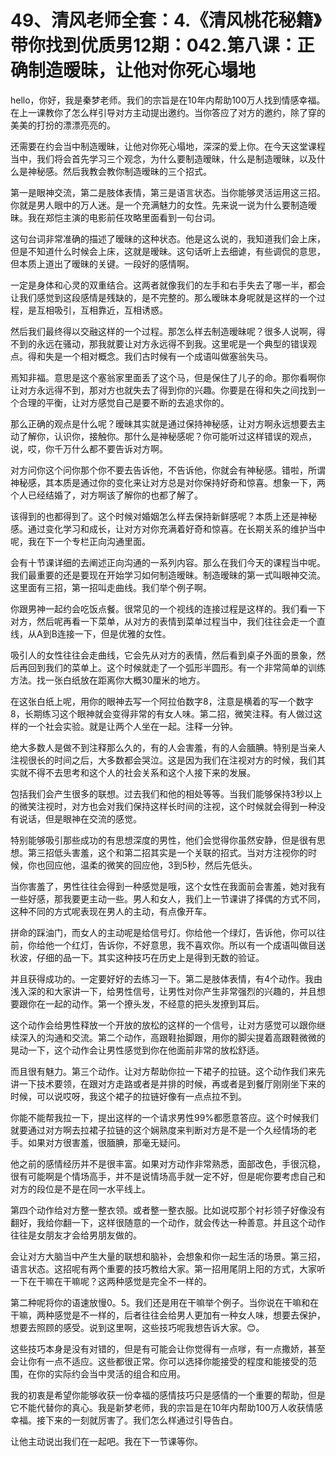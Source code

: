 # 49、清风老师全套：4.《清风桃花秘籍》带你找到优质男12期：042.第八课：正确制造暧昧，让他对你死心塌地

hello，你好，我是秦梦老师。我们的宗旨是在10年内帮助100万人找到情感幸福。在上一课教你了怎么样引导对方主动提出邀约。当你答应了对方的邀约，除了穿的美美的打扮的漂漂亮亮的。

还需要在约会当中制造暧昧，让他对你死心塌地，深深的爱上你。在今天这堂课程当中，我们将会首先学习三个观念，为什么要制造暧昧，什么是制造暧昧，以及什么是神秘感。然后我教会教你制造暧昧的三个招式。

第一是眼神交流，第二是肢体表情，第三是语言状态。当你能够灵活运用这三招。你就是男人眼中的万人迷。是一个充满魅力的女性。先来说一说为什么要制造暧昧。我在郑恺主演的电影前任攻略里面看到一句台词。

这句台词非常准确的描述了暧昧的这种状态。他是这么说的，我知道我们会上床，但是不知道什么时候会上床，这就是暧昧。这句话听上去细谑，有些调侃的意思，但本质上道出了暧昧的关键。一段好的感情啊。

一定是身体和心灵的双重结合。这两者就像我们的左手和右手失去了哪一半，都会让我们感觉到这段感情是残缺的，是不完整的。那么暧昧本身呢就是这样的一个过程，是互相吸引，互相靠近，互相诱惑。

然后我们最终得以交融这样的一个过程。那怎么样去制造暧昧呢？很多人说啊，得不到的永远在骚动，那我就要让对方永远得不到我。这里呢是一个典型的错误观点。得和失是一个相对概念。我们古时候有一个成语叫做塞翁失马。

焉知非福。意思是这个塞翁家里面丢了这个马，但是保住了儿子的命。那你看啊你让对方永远得不到，那对方也就失去了得到你的兴趣。你要是在得和失之间找到一个合理的平衡，让对方感觉自己是要不断的去追求你的。

那么正确的观点是什么呢？暧昧其实就是通过保持神秘感，让对方啊永远想要去主动了解你，认识你，接触你。那什么是神秘感呢？你可能听过这样错误的观点，说，哎，你千万什么都不要告诉对方啊。

对方问你这个问你那个你不要去告诉他，不告诉他，你就会有神秘感。错啦，所谓神秘感，其本质是通过你的变化来让对方总是对你保持好奇和惊喜。想象一下，两个人已经结婚了，对方啊该了解你的也都了解了。

该得到的也都得到了。这个时候对婚姻怎么样去保持新鲜感呢？本质上还是神秘感。通过变化学习和成长，让对方对你充满着好奇和惊喜。在长期关系的维护当中呢，我在下一个专栏正向沟通里面。

会有十节课详细的去阐述正向沟通的一系列内容。那么在我们今天的课程当中呢。我们最重要的还是要现在开始学习如何制造暧昧。制造暧昧的第一式叫眼神交流。这里面有三招，第一招叫走曲线。我们举个例子啊。

你跟男神一起约会吃饭点餐。很常见的一个视线的连接过程是这样的。我们看一下对方，然后呢再看一下菜单，从对方的表情到菜单过程当中，我们往往会走一个直线，从A到B连接一下，但是优雅的女性。

吸引人的女性往往会走曲线，它会先从对方的表情，然后看到桌子外面的景象，然后再回到我们的菜单上。这个时候就走了一个弧形半圆形。有一个非常简单的训练方法。找一张白纸放在距离你大概30厘米的地方。

在这张白纸上呢，用你的眼神去写一个阿拉伯数字8，注意是横着的写一个数字8，长期练习这个眼神就会变得非常的有女人味。第二招，微笑注释。有人做过这样的一个社会实验。就是让两个人坐在一起。注释一分钟。

绝大多数人是做不到注释那么久的，有的人会害羞，有的人会腼腆。特别是当亲人注视很长的时间之后，大多数都会哭泣。这是因为我们在注视对方的时候，我们其实就不得不去思考和这个人的社会关系和这个人接下来的发展。

包括我们会产生很多的联想。过去我们和他的相处等等。当我们能够保持3秒以上的微笑注视时，对方也会对我们保持这样长时间的注视，这个时候就会得到一种没有说话，但是眼神在交流的感觉。

特别能够吸引那些成功的有思想深度的男性，他们会觉得你虽然安静，但是很有思想。第三招低头害羞，这个和第二招其实是一个关联的招式。当对方注视你的时候，你也回应他，温柔的微笑的回应他，3到5秒，然后先低头。

当你害羞了，男性往往会得到一种感觉是哦，这个女性在我面前会害羞，她对我有一些好感，那我要更主动一些。男人和女人，我们上一节课讲了择偶的方式不同，这种不同的方式呢表现在男人的主动，有点像开车。

拼命的踩油门，而女人的主动呢是给信号灯。你给他一个绿灯，告诉他，你可以往前，你给他一个红灯，告诉你，不好意思，我不喜欢你。所以有一个成语叫做目送秋波，仔细的品一下。其实这种技巧在历史上是得到无数的验证。

并且获得成功的。一定要好好的去练习一下。第二是肢体表情，有4个动作。我由浅入深的和大家讲一下，给男性信号，让男性对你产生非常强烈的兴趣的，并且想要跟你在一起的动作。第一个撩头发，不经意的把头发撩到耳后。

这个动作会给男性释放一个开放的放松的这样的一个信号，让对方感觉可以跟你继续深入的沟通和交流。第二个动作，高跟鞋抬脚跟，用你的脚尖提着高跟鞋微微的晃动一下，这个动作会让男性感觉到你在他面前非常的放松舒适。

而且很有魅力。第三个动作。让对方帮助你拉一下裙子的拉链。这个动作我们来先讲一下技术要领，在跟对方走路或者是并排的时候，再或者是到餐厅刚刚坐下来的时候，可以说哎呀，我这个裙子的拉链好像有一点点拉不到。

你能不能帮我拉一下，提出这样的一个请求男性99%都愿意答应。这个时候我们就要通过对方啊去拉裙子拉链的这个娴熟度来判断对方是不是一个久经情场的老手。如果对方很害羞，很腼腆，那毫无疑问。

他之前的感情经历并不是很丰富。如果对方动作非常熟悉，面部改色，手很沉稳，很有可能啊是个情场高手，并不是说情场高手就一定不好，但是呢你要考虑自己和对方的段位是不是在同一水平线上。

第四个动作给对方整一整衣领。或者整一整衣服。比如说哎那个衬衫领子好像没有翻好，我给你翻一下，这样很随意的一个动作，就会传达一种善意。并且这个动作往往是女朋友才会给男朋友做的。

会让对方大脑当中产生大量的联想和脑补，会想象和你一起生活的场景。第三招，语言状态。这招呢有两个重要的技巧教给大家。第一招用尾阴上阳的方式，大家听一下在干嘛在干嘛呢？这两种感觉是完全不一样的。

第二种呢将你的语速放慢0。5。我们还是用在干嘛举个例子。当你说在干嘛和在干嘛，两种感觉是不一样的，后者往往会给男人更加有一种女人味，想要去保护，想要去照顾的感受。说到这里啊，这些技巧呢我想告诉大家。😊。

这些技巧本身是没有对错的，但是有可能会让你觉得有一点嗲，有一点撒娇，甚至会让你有一点不适应。这些都很正常。你可以选择你能接受的程度和能接受的范围，在你的实际约会当中灵活的组合和应用。

我的初衷是希望你能够收获一份幸福的感情技巧只是感情的一个重要的帮助，但是它不能代替你的真心。我是新梦老师，我的宗旨是在10年内帮助100万人收获情感幸福。接下来的一刻就厉害了。我们怎么样通过引导告白。

让他主动说出我们在一起吧。我在下一节课等你。